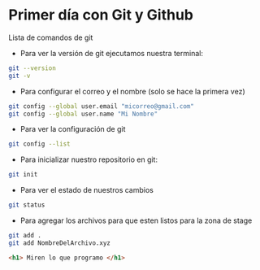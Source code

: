 # Primer día con Git y Github

Lista de comandos de git

* Para ver la versión de git ejecutamos nuestra terminal: 

```bash
git --version
git -v
```

* Para configurar el correo y el nombre (solo se hace la primera vez)

```bash
git config --global user.email "micorreo@gmail.com"
git config --global user.name "Mi Nombre"
```

* Para ver la configuración de git

```bash
git config --list
```

* Para inicializar nuestro repositorio en git:
```bash
git init
```

* Para ver el estado de nuestros cambios

```bash
git status
```

* Para agregar los archivos para que esten listos para la zona de stage

```bash
git add .
git add NombreDelArchivo.xyz
```


```html
<h1> Miren lo que programo </h1>
```
